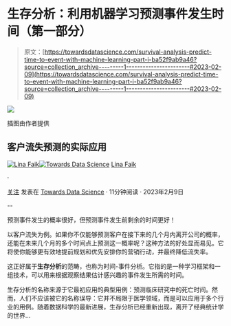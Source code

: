 # 生存分析：利用机器学习预测事件发生时间（第一部分）

> 原文：[https://towardsdatascience.com/survival-analysis-predict-time-to-event-with-machine-learning-part-i-ba52f9ab9a46?source=collection_archive---------1-----------------------#2023-02-09](https://towardsdatascience.com/survival-analysis-predict-time-to-event-with-machine-learning-part-i-ba52f9ab9a46?source=collection_archive---------1-----------------------#2023-02-09)

![](../Images/4df3d3f659d7620733d12c7a48b6a04b.png)

插图由作者提供

## 客户流失预测的实际应用

[](https://linafaik.medium.com/?source=post_page-----ba52f9ab9a46--------------------------------)[![Lina Faik](../Images/24a3aa67a2d9dc3e074ceead04ab4cc8.png)](https://linafaik.medium.com/?source=post_page-----ba52f9ab9a46--------------------------------)[](https://towardsdatascience.com/?source=post_page-----ba52f9ab9a46--------------------------------)[![Towards Data Science](../Images/a6ff2676ffcc0c7aad8aaf1d79379785.png)](https://towardsdatascience.com/?source=post_page-----ba52f9ab9a46--------------------------------) [Lina Faik](https://linafaik.medium.com/?source=post_page-----ba52f9ab9a46--------------------------------)

·

[关注](https://medium.com/m/signin?actionUrl=https%3A%2F%2Fmedium.com%2F_%2Fsubscribe%2Fuser%2Fb6c0e8e98c84&operation=register&redirect=https%3A%2F%2Ftowardsdatascience.com%2Fsurvival-analysis-predict-time-to-event-with-machine-learning-part-i-ba52f9ab9a46&user=Lina+Faik&userId=b6c0e8e98c84&source=post_page-b6c0e8e98c84----ba52f9ab9a46---------------------post_header-----------) 发表在 [Towards Data Science](https://towardsdatascience.com/?source=post_page-----ba52f9ab9a46--------------------------------) · 11分钟阅读 · 2023年2月9日[](https://medium.com/m/signin?actionUrl=https%3A%2F%2Fmedium.com%2F_%2Fvote%2Ftowards-data-science%2Fba52f9ab9a46&operation=register&redirect=https%3A%2F%2Ftowardsdatascience.com%2Fsurvival-analysis-predict-time-to-event-with-machine-learning-part-i-ba52f9ab9a46&user=Lina+Faik&userId=b6c0e8e98c84&source=-----ba52f9ab9a46---------------------clap_footer-----------)

--

[](https://medium.com/m/signin?actionUrl=https%3A%2F%2Fmedium.com%2F_%2Fbookmark%2Fp%2Fba52f9ab9a46&operation=register&redirect=https%3A%2F%2Ftowardsdatascience.com%2Fsurvival-analysis-predict-time-to-event-with-machine-learning-part-i-ba52f9ab9a46&source=-----ba52f9ab9a46---------------------bookmark_footer-----------)

预测事件发生的概率很好，但预测事件发生前剩余的时间更好！

以客户流失为例。如果你不仅能够预测客户在接下来的几个月内离开公司的概率，还能在未来几个月的多个时间点上预测这一概率呢？这种方法的好处显而易见。它将使你能够更有效地提前规划和优先安排你的营销行动，并最终降低流失率。

这正好属于**生存分析**的范畴，也称为时间-事件分析。它指的是一种学习框架和一组技术，可以用来根据观察结果估计感兴趣的事件发生所需的时间。

生存分析的名称来源于它最初应用的典型用例：预测临床研究中的死亡时间。然而，人们不应该被它的名称误导：它并不局限于医学领域，而是可以应用于多个行业的用例。随着数据科学的最新进展，生存分析已经重新出现，离开了经典统计学的世界…
